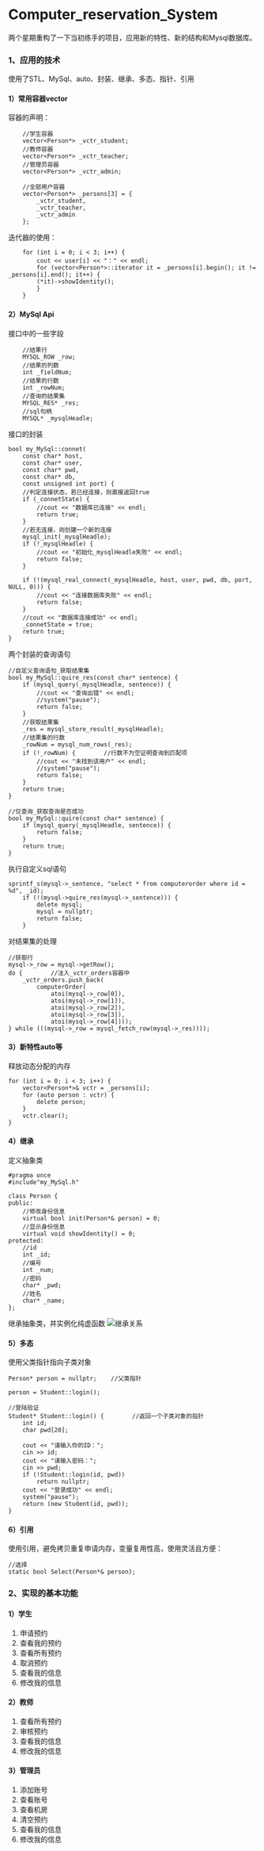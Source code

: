 # Computer_reservation_System
两个星期重构了一下当初练手的项目，应用新的特性、新的结构和Mysql数据库。
### 1、应用的技术
使用了STL、MySql、auto、封装、继承、多态、指针、引用
#### 1）常用容器vector
容器的声明：
```
    //学生容器
	vector<Person*> _vctr_student;
    //教师容器
	vector<Person*> _vctr_teacher;
	//管理员容器
	vector<Person*> _vctr_admin;

	//全部用户容器
	vector<Person*> _persons[3] = {
		_vctr_student,
		_vctr_teacher,
		_vctr_admin
	};
```
迭代器的使用：
```
    for (int i = 0; i < 3; i++) {
		cout << user[i] << "：" << endl;
		for (vector<Person*>::iterator it = _persons[i].begin(); it != _persons[i].end(); it++) {
		(*it)->showIdentity();
	    }
	}
```
#### 2）MySql Api
接口中的一些字段
```
    //结果行
	MYSQL_ROW _row;
	//结果的列数
	int _fieldNum;
	//结果的行数
	int _rowNum;
	//查询的结果集
	MYSQL_RES* _res;
	//sql句柄
	MYSQL* _mysqlHeadle;
```
接口的封装
```
bool my_MySql::connet(
	const char* host,
	const char* user,
	const char* pwd,
	const char* db,
	const unsigned int port) {
	//判定连接状态，若已经连接，则直接返回true
	if (_connetState) {
		//cout << "数据库已连接" << endl;
		return true;
	}
	//若无连接，则创建一个新的连接
	mysql_init(_mysqlHeadle);
	if (!_mysqlHeadle) {
		//cout << "初始化_mysqlHeadle失败" << endl;
		return false;
	}
	
	if (!(mysql_real_connect(_mysqlHeadle, host, user, pwd, db, port, NULL, 0))) {
		//cout << "连接数据库失败" << endl;
		return false;
	}
	//cout << "数据库连接成功" << endl;
	_connetState = true;
	return true;
}
```
两个封装的查询语句
```
//自定义查询语句_获取结果集
bool my_MySql::quire_res(const char* sentence) {
	if (mysql_query(_mysqlHeadle, sentence)) {
		//cout << "查询出错" << endl;
		//system("pause");
		return false;
	}
	//获取结果集
	_res = mysql_store_result(_mysqlHeadle);
	//结果集的行数
	_rowNum = mysql_num_rows(_res);
	if (!_rowNum) {        //行数不为空证明查询到匹配项
		//cout << "未找到该用户" << endl;
		//system("pause");
		return false;
	}
	return true;
}

//仅查询_获取查询是否成功
bool my_MySql::quire(const char* sentence) {
	if (mysql_query(_mysqlHeadle, sentence)) {
		return false;
	}
	return true;
}
```
执行自定义sql语句
```
sprintf_s(mysql->_sentence, "select * from computerorder where id = %d", _id);
	if (!(mysql->quire_res(mysql->_sentence))) {
		delete mysql;
		mysql = nullptr;
		return false;
	}
```
对结果集的处理
```
//获取行
mysql->_row = mysql->getRow();
do {		//注入_vctr_orders容器中
	_vctr_orders.push_back(
	    computerOrder(
	        atoi(mysql->_row[0]), 
    	    atoi(mysql->_row[1]), 
    	    atoi(mysql->_row[2]), 
    	    atoi(mysql->_row[3]), 
	        atoi(mysql->_row[4])));
} while (((mysql->_row = mysql_fetch_row(mysql->_res))));
```
#### 3）新特性auto等
释放动态分配的内存
```
for (int i = 0; i < 3; i++) {
	vector<Person*>& vctr = _persons[i];
	for (auto person : vctr) {
		delete person;
	}
	vctr.clear();
}
```
#### 4）继承
定义抽象类
```
#pragma once
#include"my_MySql.h"

class Person {
public:
    //修改身份信息
	virtual bool init(Person*& person) = 0;
	//显示身份信息
	virtual void showIdentity() = 0;
protected:
	//id
	int _id;
	//编号
	int _num;
	//密码
	char* _pwd;
	//姓名
	char* _name;
};
```
继承抽象类，并实例化纯虚函数
![继承关系](https://user-images.githubusercontent.com/54742361/222948540-d44de5bf-f750-4b5a-9e90-d29551d30668.png)
#### 5）多态
使用父类指针指向子类对象
```
Person* person = nullptr;    //父类指针

person = Student::login();

//登陆验证
Student* Student::login() {        //返回一个子类对象的指针
	int id;
	char pwd[20];

	cout << "请输入你的ID：";
	cin >> id;
	cout << "请输入密码：";
	cin >> pwd;
	if (!Student::login(id, pwd))
		return nullptr;
	cout << "登录成功" << endl;
	system("pause");
	return (new Student(id, pwd));
}
```
#### 6）引用
使用引用，避免拷贝重复申请内存，变量复用性高，使用灵活且方便：
```
//选择
static bool Select(Person*& person);
```
### 2、实现的基本功能
#### 1）学生
1. 申请预约
2. 查看我的预约
3. 查看所有预约
4. 取消预约
5. 查看我的信息
6. 修改我的信息
#### 2）教师
1. 查看所有预约
2. 审核预约
3. 查看我的信息
4. 修改我的信息
#### 3）管理员
1. 添加账号
2. 查看账号
3. 查看机房
4. 清空预约
5. 查看我的信息
6. 修改我的信息


